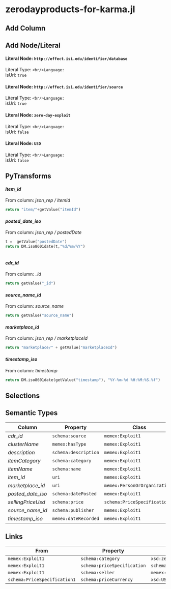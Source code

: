 # zerodayproducts-for-karma.jl

## Add Column

## Add Node/Literal
#### Literal Node: `http://effect.isi.edu/identifier/database`
Literal Type: ``
<br/>Language: ``
<br/>isUri: `true`

#### Literal Node: `http://effect.isi.edu/identifier/source`
Literal Type: ``
<br/>Language: ``
<br/>isUri: `true`

#### Literal Node: `zero-day-exploit`
Literal Type: ``
<br/>Language: ``
<br/>isUri: `false`

#### Literal Node: `USD`
Literal Type: ``
<br/>Language: ``
<br/>isUri: `false`


## PyTransforms
#### _item_id_
From column: _json_rep / itemId_
``` python
return "item/"+getValue("itemId")
```

#### _posted_date_iso_
From column: _json_rep / postedDate_
``` python
t =  getValue("postedDate")
return DM.iso8601date(t,"%d/%m/%Y")
 
```

#### _cdr_id_
From column: __id_
``` python
return getValue("_id")
```

#### _source_name_id_
From column: _source_name_
``` python
return getValue("source_name")
```

#### _marketplace_id_
From column: _json_rep / marketplaceId_
``` python
return "marketplace/" + getValue("marketplaceId")
```

#### _timestamp_iso_
From column: _timestamp_
``` python
return DM.iso8601date(getValue("timestamp"), "%Y-%m-%d %H:%M:%S.%f")

```


## Selections

## Semantic Types
| Column | Property | Class |
|  ----- | -------- | ----- |
| _cdr_id_ | `schema:source` | `memex:Exploit1`|
| _clusterName_ | `memex:hasType` | `memex:Exploit1`|
| _description_ | `schema:description` | `memex:Exploit1`|
| _itemCategory_ | `schema:category` | `memex:Exploit1`|
| _itemName_ | `schema:name` | `memex:Exploit1`|
| _item_id_ | `uri` | `memex:Exploit1`|
| _marketplace_id_ | `uri` | `memex:PersonOrOrganization1`|
| _posted_date_iso_ | `schema:datePosted` | `memex:Exploit1`|
| _sellingPriceUsd_ | `schema:price` | `schema:PriceSpecification1`|
| _source_name_id_ | `schema:publisher` | `memex:Exploit1`|
| _timestamp_iso_ | `memex:dateRecorded` | `memex:Exploit1`|


## Links
| From | Property | To |
|  --- | -------- | ---|
| `memex:Exploit1` | `schema:category` | `xsd:zero-day-exploit`|
| `memex:Exploit1` | `schema:priceSpecification` | `schema:PriceSpecification1`|
| `memex:Exploit1` | `schema:seller` | `memex:PersonOrOrganization1`|
| `schema:PriceSpecification1` | `schema:priceCurrency` | `xsd:USD`|
